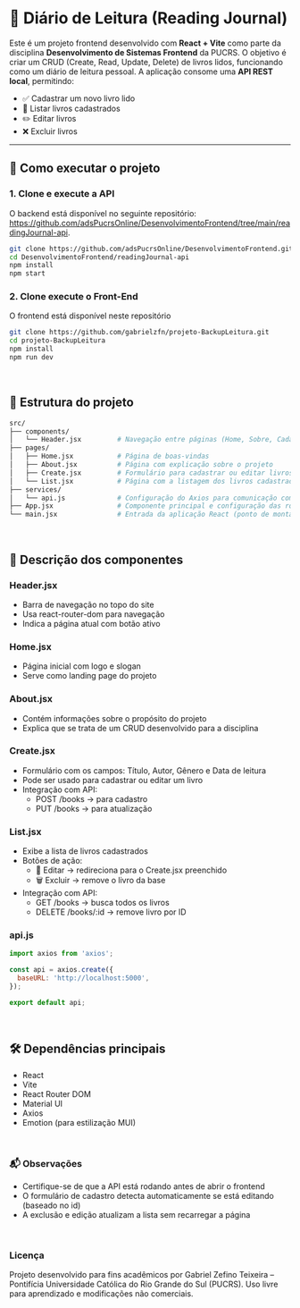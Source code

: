# 📘 Diário de Leitura (Reading Journal)

Este é um projeto frontend desenvolvido com **React + Vite** como parte da disciplina **Desenvolvimento de Sistemas Frontend** da PUCRS. O objetivo é criar um CRUD (Create, Read, Update, Delete) de livros lidos, funcionando como um diário de leitura pessoal. A aplicação consome uma **API REST local**, permitindo:

- ✅ Cadastrar um novo livro lido
- 🔎 Listar livros cadastrados
- ✏️ Editar livros
- ❌ Excluir livros

---

## 🚀 Como executar o projeto

### 1. Clone e execute a API

O backend está disponível no seguinte repositório: https://github.com/adsPucrsOnline/DesenvolvimentoFrontend/tree/main/readingJournal-api.

```bash
git clone https://github.com/adsPucrsOnline/DesenvolvimentoFrontend.git
cd DesenvolvimentoFrontend/readingJournal-api
npm install
npm start
```

### 2. Clone execute o Front-End

O frontend está disponível neste repositório

```bash
git clone https://github.com/gabrielzfn/projeto-BackupLeitura.git
cd projeto-BackupLeitura
npm install
npm run dev
```

<br>

## 📁 Estrutura do projeto

```bash
src/
├── components/
│   └── Header.jsx         # Navegação entre páginas (Home, Sobre, Cadastrar, Leituras)
├── pages/
│   ├── Home.jsx           # Página de boas-vindas
│   ├── About.jsx          # Página com explicação sobre o projeto
│   ├── Create.jsx         # Formulário para cadastrar ou editar livros
│   └── List.jsx           # Página com a listagem dos livros cadastrados
├── services/
│   └── api.js             # Configuração do Axios para comunicação com a API
├── App.jsx                # Componente principal e configuração das rotas
└── main.jsx               # Entrada da aplicação React (ponto de montagem)
```

<br>

## 🧩 Descrição dos componentes

### Header.jsx
- Barra de navegação no topo do site
- Usa react-router-dom para navegação
- Indica a página atual com botão ativo

### Home.jsx
- Página inicial com logo e slogan
- Serve como landing page do projeto

### About.jsx
- Contém informações sobre o propósito do projeto
- Explica que se trata de um CRUD desenvolvido para a disciplina

### Create.jsx
- Formulário com os campos: Título, Autor, Gênero e Data de leitura
- Pode ser usado para cadastrar ou editar um livro
- Integração com API:
  - POST /books → para cadastro
  - PUT /books → para atualização

### List.jsx
- Exibe a lista de livros cadastrados
- Botões de ação:
  - 📝 Editar → redireciona para o Create.jsx preenchido
  - 🗑️ Excluir → remove o livro da base
- Integração com API:
  - GET /books → busca todos os livros
  - DELETE /books/:id → remove livro por ID
 
### api.js
```js
import axios from 'axios';

const api = axios.create({
  baseURL: 'http://localhost:5000',
});

export default api;

```

<br>

## 🛠️ Dependências principais

- React
- Vite
- React Router DOM
- Material UI
- Axios
- Emotion (para estilização MUI)

<br>

### 📬 Observações

- Certifique-se de que a API está rodando antes de abrir o frontend
- O formulário de cadastro detecta automaticamente se está editando (baseado no id)
- A exclusão e edição atualizam a lista sem recarregar a página

<br>

### Licença

Projeto desenvolvido para fins acadêmicos por Gabriel Zefino Teixeira – Pontifícia Universidade Católica do Rio Grande do Sul (PUCRS). Uso livre para aprendizado e modificações não comerciais.
